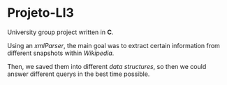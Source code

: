 # Projeto-LI3

University group project written in **C**.

Using an *xmlParser*, the main goal was to extract certain information from different snapshots within *Wikipedia*.

Then, we saved them into different *data structures*, so then we could answer different querys in the best time possible.
